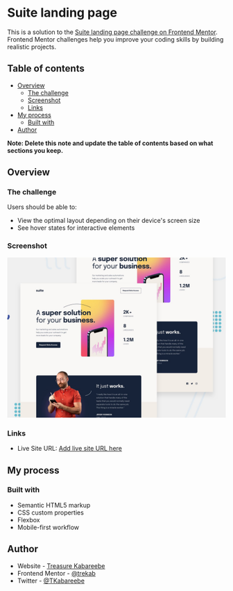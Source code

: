 # Suite landing page

This is a solution to the [Suite landing page challenge on Frontend Mentor](https://www.frontendmentor.io/challenges/suite-landing-page-tj_eaU-Ra). Frontend Mentor challenges help you improve your coding skills by building realistic projects.

## Table of contents

- [Overview](#overview)
  - [The challenge](#the-challenge)
  - [Screenshot](#screenshot)
  - [Links](#links)
- [My process](#my-process)
  - [Built with](#built-with)
- [Author](#author)

**Note: Delete this note and update the table of contents based on what sections you keep.**

## Overview

### The challenge

Users should be able to:

- View the optimal layout depending on their device's screen size
- See hover states for interactive elements

### Screenshot

![](./preview.jpg)

### Links

- Live Site URL: [Add live site URL here](https://suite-landing-page-trekab.netlify.app/)

## My process

### Built with

- Semantic HTML5 markup
- CSS custom properties
- Flexbox
- Mobile-first workflow

## Author

- Website - [Treasure Kabareebe](https://trekab.github.io/)
- Frontend Mentor - [@trekab](https://www.frontendmentor.io/profile/trekab)
- Twitter - [@TKabareebe](https://twitter.com/TKabareebe)
